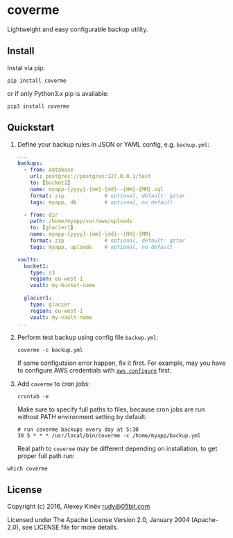 coverme
=======

Lightweight and easy configurable backup utility.

Install
-------

Instal via pip:

```
pip install coverme
```

or if only Python3.x pip is available: 

```
pip3 install coverme
```

Quickstart
----------

1. Define your backup rules in JSON or YAML config, e.g. `backup.yml`:

    ```yaml
    ---
    backups:
      - from: database
        url: postgres://postgres:127.0.0.1/test
        to: [bucket1]
        name: myapp-{yyyy}-{mm}-{dd}--{HH}-{MM}.sql
        format: zip             # optional, default: gztar
        tags: myapp, db         # optional, no default

      - from: dir
        path: /home/myapp/var/www/uploads
        to: [glacier1]
        name: myapp-{yyyy}-{mm}-{dd}--{HH}-{MM}
        format: zip             # optional, default: gztar
        tags: myapp, uploads    # optional, no default

    vaults:
      bucket1:
        type: s3
        region: eu-west-1
        vault: my-bucket-name  

      glacier1:
        type: glacier
        region: eu-west-1
        vault: my-vault-name
    ...
    ```

2. Perform test backup using config file `backup.yml`:

    ```
    coverme -c backup.yml
    ```

    If some configutaion error happen, fix it first. For example, may you have to configure AWS credentials with [`aws configure`](http://docs.aws.amazon.com/cli/latest/userguide/cli-chap-getting-started.html) first.

3. Add `coverme` to cron jobs:

    ```
    crontab -e
    ```

    Make sure to specify full paths to files, because cron jobs are run without PATH environment setting by default:

    ```
    # run coverme backups every day at 5:30
    30 5 * * * /usr/local/bin/coverme -c /home/myapp/backup.yml
    ```

    Real path to `coverme` may be different depending on installation, to get proper full path run:

```
which coverme
```

License
-------

Copyright (c) 2016, Alexey Kinëv <rudy@05bit.com>

Licensed under The Apache License Version 2.0, January 2004 (Apache-2.0),
see LICENSE file for more details.
